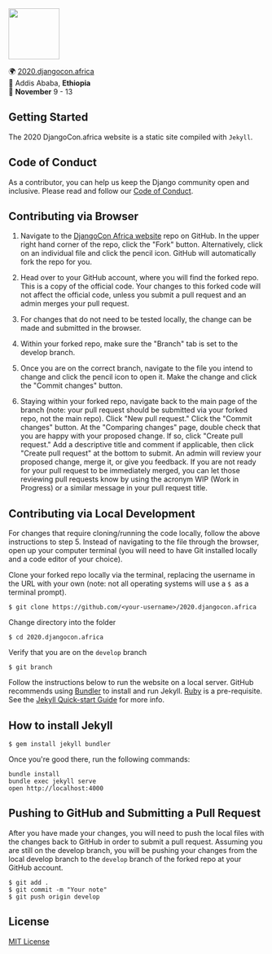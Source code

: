 
<img src="static/images/logo.png" weight=100 height=100/>

🌍 [2020.djangocon.africa](https://2020.djangocon.africa/)\
📍 Addis Ababa, **Ethiopia**\
📅 **November** 9 - 13

## Getting Started
The 2020 DjangoCon.africa website is a static site compiled with ```Jekyll```. 

## Code of Conduct
As a contributor, you can help us keep the Django community open and inclusive. Please read and follow our [Code of Conduct](_pages/conduct.md).
## Contributing via Browser
1. Navigate to the [DjangoCon Africa website](https://github.com/djangocon/2020.djangocon.africa) repo on GitHub. In the upper right hand corner of the repo, click the "Fork" button. Alternatively, click on an individual file and click the pencil icon. GitHub will automatically fork the repo for you.

2. Head over to your GitHub account, where you will find the forked repo. This is a copy of the official code. Your changes to this forked code will not affect the official code, unless you submit a pull request and an admin merges your pull request.

3. For changes that do not need to be tested locally, the change can be made and submitted in the browser.

4. Within your forked repo, make sure the "Branch" tab is set to the develop branch.

5. Once you are on the correct branch, navigate to the file you intend to change and click the pencil icon to open it. Make the change and click the "Commit changes" button.

6. Staying within your forked repo, navigate back to the main page of the branch (note: your pull request should be submitted via your forked repo, not the main repo). Click "New pull request." Click the "Commit changes" button. At the "Comparing changes" page, double check that you are happy with your proposed change. If so, click "Create pull request." Add a descriptive title and comment if applicable, then click "Create pull request" at the bottom to submit. An admin will review your proposed change, merge it, or give you feedback. If you are not ready for your pull request to be immediately merged, you can let those reviewing pull requests know by using the acronym WIP (Work in Progress) or a similar message in your pull request title.


## Contributing via Local Development
For changes that require cloning/running the code locally, follow the above instructions to step 5. Instead of navigating to the file through the browser, open up your computer terminal (you will need to have Git installed locally and a code editor of your choice).

Clone your forked repo locally via the terminal, replacing the username in the URL with your own (note: not all operating systems will use a ```$ ```as a terminal prompt).
```
$ git clone https://github.com/<your-username>/2020.djangocon.africa
```
Change directory into the folder
```
$ cd 2020.djangocon.africa
```
Verify that you are on the ```develop``` branch
```
$ git branch 
```
Follow the instructions below to run the website on a local server. GitHub recommends using [Bundler](http://bundler.io/) to install and run Jekyll. [Ruby](https://www.ruby-lang.org/) is a pre-requisite. See the [Jekyll Quick-start Guide](https://jekyllrb.com/docs/quickstart/) for more info.

## How to install Jekyll
```
$ gem install jekyll bundler
```

Once you're good there, run the following commands:
```
bundle install
bundle exec jekyll serve
open http://localhost:4000
```

## Pushing to GitHub and Submitting a Pull Request
After you have made your changes, you will need to push the local files with the changes back to GitHub in order to submit a pull request. Assuming you are still on the develop branch, you will be pushing your changes from the local develop branch to the ```develop``` branch of the forked repo at your GitHub account.

```
$ git add .
$ git commit -m "Your note"
$ git push origin develop 
```
## License
[MIT License](LICENSE)              